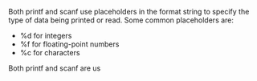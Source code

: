 Both printf and scanf use placeholders in the format string to specify the type of data being printed or read. Some common placeholders are:

   * %d for integers 
   * %f for floating-point numbers 
   * %c for characters 

Both printf and scanf are us
